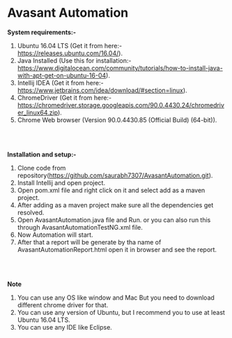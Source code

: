 # Avasant Automation
**System requirements:-**<br/>
1. Ubuntu 16.04 LTS (Get it from here:- https://releases.ubuntu.com/16.04/). <br/>
2. Java Installed (Use this for installation:- https://www.digitalocean.com/community/tutorials/how-to-install-java-with-apt-get-on-ubuntu-16-04). <br/>
3. Intellij IDEA (Get it from here:- https://www.jetbrains.com/idea/download/#section=linux). <br/>
4. ChromeDriver (Get it from here:- https://chromedriver.storage.googleapis.com/90.0.4430.24/chromedriver_linux64.zip). <br/>
5. Chrome Web browser (Version 90.0.4430.85 (Official Build) (64-bit)). <br/>
<br/>
<br/>

**Installation and setup:-**<br/>
1. Clone code from repository(https://github.com/saurabh7307/AvasantAutomation.git). <br/>
2. Install Intellij and open project. <br>
3. Open pom.xml file and right click on it and select add as a maven project. <br>
4. After adding as a maven project make sure all the dependencies get resolved. <br>
5. Open AvasantAutomation.java file and Run. or you can also run this through AvasantAutomationTestNG.xml file.
6. Now Automation will start. <br>
7. After that a report will be generate by tha name of AvasantAutomationReport.html open it in browser and see the report.
<br/>
<br/>


**Note**<br>
1. You can use any OS like window and Mac But you need to download different chrome driver for that.<br>
2. You can use any version of Ubuntu, but I recommend you to use at least Ubuntu 16.04 LTS. <br>
3. You can use any IDE like Eclipse.<br>
<br/>
<br/>
